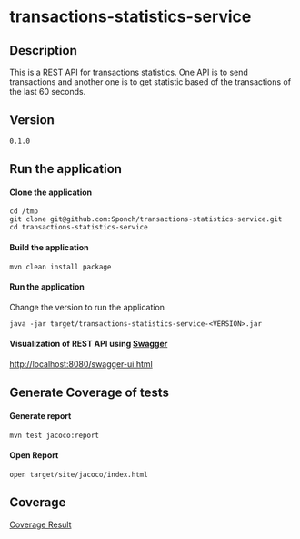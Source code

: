 # transactions-statistics-service
## Description

This is a REST API for transactions statistics. One API is to send transactions and another one is to get statistic based of the transactions of the last 60 seconds.

## Version
```
0.1.0
```
## Run the application
#### Clone the application
```
cd /tmp
git clone git@github.com:Sponch/transactions-statistics-service.git
cd transactions-statistics-service
```
#### Build the application
```
mvn clean install package
```
#### Run the application
Change the version to run the application
```
java -jar target/transactions-statistics-service-<VERSION>.jar
```
#### Visualization of REST API using [Swagger](./swagger.png) 

[http://localhost:8080/swagger-ui.html](http://localhost:8080/swagger-ui.html)

## Generate Coverage of tests
#### Generate report 
```
mvn test jacoco:report
```
#### Open Report
```
open target/site/jacoco/index.html
```

## Coverage
[Coverage Result](./coverage.png)


